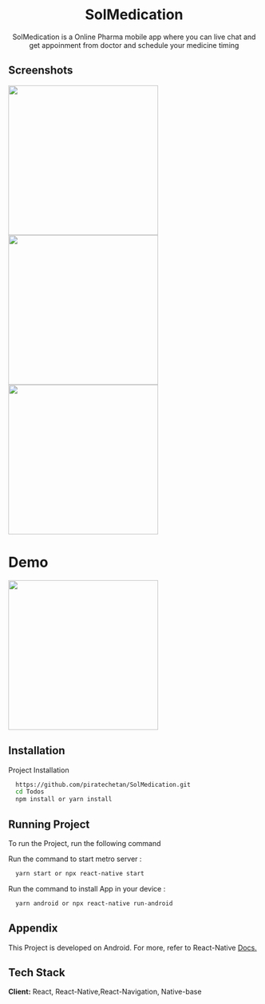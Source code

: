 <h1 align="center">SolMedication</h1>

<p align="center">SolMedication is a Online Pharma mobile app where you can live chat and get appoinment from doctor and schedule your medicine timing</p>

## Screenshots
<img src="https://www.linkpicture.com/q/WhatsApp-Image-2022-01-15-at-4.03.51-PM.jpeg" width=300 align="left"/>
<img src="https://www.linkpicture.com/q/WhatsApp-Image-2022-01-15-at-4.03.52-PM.jpeg" width=300 />
<img src="https://www.linkpicture.com/q/WhatsApp-Image-2022-01-15-at-4.06.04-PM.jpeg" width=300 />

<h1 align="left">Demo</h1>
<img src="https://s10.gifyu.com/images/WhatsApp-Video-2022-01-15-at-4.14.19-PM.gif" width=300  />




## Installation

Project Installation

```bash
  https://github.com/piratechetan/SolMedication.git
  cd Todos
  npm install or yarn install
```

## Running Project

To run the Project, run the following command

Run the command to start metro server :

```bash
  yarn start or npx react-native start
```

Run the command to install App in your device :

```bash
  yarn android or npx react-native run-android
```

## Appendix

This Project is developed on Android. For more, refer to React-Native [Docs.](https://reactnative.dev/docs/getting-started)

## Tech Stack

**Client:** React, React-Native,React-Navigation, Native-base
